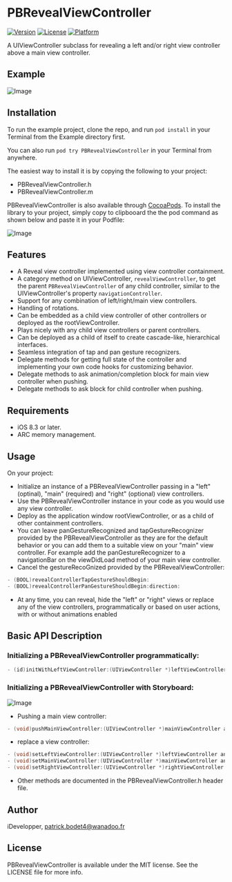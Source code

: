 # PBRevealViewController

[![Version](https://img.shields.io/cocoapods/v/PBRevealViewController.svg?style=flat)](http://cocoapods.org/pods/PBRevealViewController)
[![License](https://img.shields.io/cocoapods/l/PBRevealViewController.svg?style=flat)](http://cocoapods.org/pods/PBRevealViewController)
[![Platform](https://img.shields.io/cocoapods/p/PBRevealViewController.svg?style=flat)](http://cocoapods.org/pods/PBRevealViewController)

A UIViewController subclass for revealing a left and/or right view controller above a main view controller.

## Example

![Image](https://github.com/iDevelopper/PBRevealViewController/blob/master/PBRevealViewController_Video.gif)

## Installation

To run the example project, clone the repo, and run `pod install` in your Terminal from the Example directory first.

You can also run `pod try PBRevealViewController` in your Terminal from anywhere.

The easiest way to install it is by copying the following to your project:
- PBRevealViewController.h
- PBRevealViewController.m

PBRevealViewController is also available through [CocoaPods](http://cocoapods.org). To install the library to your project, simply copy to clipbooard the the pod command as shown below and paste it in your Podfile:

![Image](https://github.com/iDevelopper/PBRevealViewController/blob/master/PBRevealViewController_Cocoa.png)

## Features

* A Reveal view controller implemented using view controller containment.
* A category method on UIViewController, `revealViewController`, to get the parent `PBRevealViewController` of any child controller, similar to the UIViewController's property `navigationController`.
* Support for any combination of left/right/main view controllers.
* Handling of rotations.
* Can be embedded as a child view controller of other controllers or deployed as the rootViewController.
* Plays nicely with any child view controllers or parent controllers.
* Can be deployed as a child of itself to create cascade-like, hierarchical interfaces.
* Seamless integration of tap and pan gesture recognizers.
* Delegate methods for getting full state of the controller and implementing your own code hooks for customizing behavior.
* Delegate methods to ask animation/completion block for main view controller when pushing.
* Delegate methods to ask block for child controller when pushing.

## Requirements

* iOS 8.3 or later.
* ARC memory management.

## Usage

On your project:
* Initialize an instance of a PBRevealViewController passing in a "left" (optinal), "main" (required) and "right" (optional) view controllers.
* Use the PBRevealViewController instance in your code as you would use any view controller.
* Deploy as the application window rootViewController, or as a child of other containment controllers.
* You can leave panGestureRecognized and tapGestureRecognizer provided by the PBRevealViewController as they are for the default behavior or you can add them to a suitable view on your "main" view controller. For example add the panGestureRecognizer to a navigationBar on the viewDidLoad method of your main view controller.
* Cancel the gestureRecoGnized provided by the PBRevealViewController:
```objective-c
- (BOOL)revealControllerTapGestureShouldBegin:
- (BOOL)revealControllerPanGestureShouldBegin:direction:
```
* At any time, you can reveal, hide the "left" or "right" views or replace any of the view controllers, programmatically or based on user actions, with or without animations enabled

## Basic API Description

### Initializing a PBRevealViewController programmatically:
```objective-c
- (id)initWithLeftViewController:(UIViewController *)leftViewController mainViewController:(UIViewController *)mainViewController rightViewController:(UIViewController *)rightViewController;
```
### Initializing a PBRevealViewController with Storyboard:

![Image](https://github.com/iDevelopper/PBRevealViewController/blob/master/PBRevealViewController_Story.png)

* Pushing a main view controller:

```objective-c
- (void)pushMainViewController:(UIViewController *)mainViewController animated:(BOOL)animated;
```
* replace a view controller:
```objective-c
- (void)setLeftViewController:(UIViewController *)leftViewController animated:(BOOL)animated;
- (void)setMainViewController:(UIViewController *)mainViewController animated:(BOOL)animated;
- (void)setRightViewController:(UIViewController *)rightViewController animated:(BOOL)animated;
```

* Other methods are documented in the PBRevealViewController.h header file. 

## Author

iDevelopper, patrick.bodet4@wanadoo.fr

## License

PBRevealViewController is available under the MIT license. See the LICENSE file for more info.
